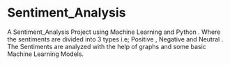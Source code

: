 # Sentiment_Analysis
A Sentiment_Analysis Project using Machine Learning and Python . Where the sentiments are divided into 3 types i.e; Positive , Negative and Neutral . The Sentiments are analyzed with the help of graphs and some basic Machine Learning Models. 
